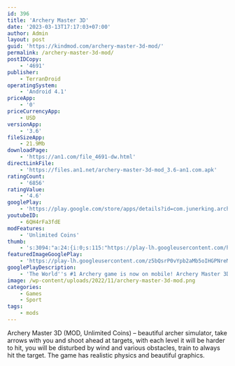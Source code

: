 ```yaml
---
id: 396
title: 'Archery Master 3D'
date: '2023-03-13T17:17:03+07:00'
author: Admin
layout: post
guid: 'https://kindmod.com/archery-master-3d-mod/'
permalink: /archery-master-3d-mod/
postIDCopy:
    - '4691'
publisher:
    - TerranDroid
operatingSystem:
    - 'Android 4.1'
priceApp:
    - '0'
priceCurrencyApp:
    - USD
versionApp:
    - '3.6'
fileSizeApp:
    - 21.9Mb
downloadPage:
    - 'https://an1.com/file_4691-dw.html'
directLinkFile:
    - 'https://files.an1.net/archery-master-3d-mod_3.6-an1.com.apk'
ratingCount:
    - '6856'
ratingValue:
    - '4.6'
googlePlay:
    - 'https://play.google.com/store/apps/details?id=com.junerking.archery'
youtubeID:
    - 6QH4rFa3fdE
modFeatures:
    - 'Unlimited Coins'
thumb:
    - 's:3094:"a:24:{i:0;s:115:"https://play-lh.googleusercontent.com/hadgbrn5tezSlWNfm6bdX9vtnBZxXKGJ86NGiZA8uEuS122mIvBTau35C4Cg8JuB4_Y=w526-h296";i:1;s:115:"https://play-lh.googleusercontent.com/EC5YR9ethM0DxzaApxt3Gle8CG0SSal-k6Ob-lOpextb7giodGARdk17FoNL36mY_RU=w526-h296";i:2;s:115:"https://play-lh.googleusercontent.com/EURKiaIjxYg0-gsZRT7quPcznq39yK67pC8DT7W9MtIVEuXQA1ejWLoZu-e7hOfr20E=w526-h296";i:3;s:114:"https://play-lh.googleusercontent.com/KAhgYeUffmFzkjcoRq0isLrxvmf3dXubZz8Dxu9fpFvUYuKjCe2mJdJNoU2OqL5yNA=w526-h296";i:4;s:116:"https://play-lh.googleusercontent.com/l7gayfQjp7BHTobPaVaZ4y5NH-sZS57gN3gUFVahqZc5X_jTuMZ3stgccHCSJrYa0qoo=w526-h296";i:5;s:115:"https://play-lh.googleusercontent.com/mjtrDlcksp0a7JOECTF7CzzUV3ggbfI6gCA9P41phtweFsrMo2ci7ktiKfzXMaBu8cM=w526-h296";i:6;s:116:"https://play-lh.googleusercontent.com/I9tdAspJtJ4ggy_58OPqE1pW-j4i7MrjJLPcBNpJkY9DImj-wmaM817b1vrUwcEuUvDz=w526-h296";i:7;s:115:"https://play-lh.googleusercontent.com/AmO-Hxjcjly3P7naqZbDer1kUAVHzjx5DC0vrvHd5nmmCdaMnaJxmEFjRg6wHHNjOvs=w526-h296";i:8;s:115:"https://play-lh.googleusercontent.com/1d_BaFBzTxpColRgwCwf9J2coIpUXy44vz_XE8weDtc_3sqrKF5AFi0Ckk9EbPwBrUs=w526-h296";i:9;s:115:"https://play-lh.googleusercontent.com/NkbnZ14hppA-q_2XH_6E3XamFjrbfBGNGLM2O_4UzTmIP046eHfMlUJI4zuiMftgo20=w526-h296";i:10;s:116:"https://play-lh.googleusercontent.com/MZbnJ4PwagjqsjVkkmSmaBfikrFPz9smHgNyZK4yp6xNh8d-IzH1xN7-krdWU8mHgY-d=w526-h296";i:11;s:115:"https://play-lh.googleusercontent.com/2b0UZ2Q7A9cEGkB-kfOGarLGPq6yb5exut49aKCV4HPNSpBxDnWw6CK7kKASkcBc8bo=w526-h296";i:12;s:116:"https://play-lh.googleusercontent.com/UkbNqFBxOhbQcZIMiYOTaNDVXINzZTzlXQbAe3pbFNh6dfX-WCWbogf91ozxb-T1NVfT=w526-h296";i:13;s:114:"https://play-lh.googleusercontent.com/dWt3gZS-RLbtduflQggkEBRFqcFnnUlGQ9-8RwzQJPNFdIbYXaUuUILBDL0G6H-QOw=w526-h296";i:14;s:115:"https://play-lh.googleusercontent.com/oVhPoEtXkb5nn_msgZJNcVr_L-yWu5RPi0M9DDjo4vN1-BqjcU_JOTe1ytWayZ2G6Y8=w526-h296";i:15;s:114:"https://play-lh.googleusercontent.com/xWQhqHFWE0Z15LH_Vwao_H_seEVU4v6t_H2KDz-4vu_WiLABPjGqCadasNESSaEhTQ=w526-h296";i:16;s:116:"https://play-lh.googleusercontent.com/gLbWcB6vqf-zLog4xKwf-2Z_3IbEmT2VLIuIb8elLkC_t-z0ZoaityUFyJZuJRMb8sI6=w526-h296";i:17;s:114:"https://play-lh.googleusercontent.com/1b0noNQYbWqtU_5urF9Ptj_NGWV5sutsWDL7xBMRPJr2UyxhXD_z0qIT5-wFZrRg1Q=w526-h296";i:18;s:115:"https://play-lh.googleusercontent.com/uTEa-ipVG-k4l4PihES4bKPZ-YTQ5JN3wKdiiCUoDqpQ29nc1xTe3-YS4oyRkSao1gc=w526-h296";i:19;s:115:"https://play-lh.googleusercontent.com/ztISYIzwOQTz7fn0Vb4vH7pNJHrBH44eyVRmPvnlv8Ijrw7OZ9SujgqT_G4GNh1CunA=w526-h296";i:20;s:115:"https://play-lh.googleusercontent.com/gQI_C_OPCA0i3SpZr2Cpvecn2ZZ8HEO5b2xElUoZGfcFz1Y7VeH6jRN7KFqgDRXay1M=w526-h296";i:21;s:115:"https://play-lh.googleusercontent.com/bfBejvmnZ_X05LKJXyg3OJBhj5W0qtjGwnmJLDY-A-jgJu1Iat6UH3yX2JhiqxUCk0M=w526-h296";i:22;s:115:"https://play-lh.googleusercontent.com/bUFGfOlXgmKi7gYORCuMr3ilMPbCD4XUIdjkr0UUpttlwvAWGhAglhs9VdYbIUL9w3I=w526-h296";i:23;s:115:"https://play-lh.googleusercontent.com/9aBmeXofnR96s9KbQbKqZE5vbPOAayCiD1IlIST28hil0ar_Hon1sQuw5PtpZEBNGiE=w526-h296";}";'
featuredImageGooglePlay:
    - 'https://play-lh.googleusercontent.com/z5bQsrP0vYpb2aMb5oIHGPNreMpcVTZ8tyN1C-oo4_S9GXoXKH0CE4bQh1iKNwtsds04'
googlePlayDescription:
    - 'The World''s #1 Archery game is now on mobile! Archery Master 3D is the hottest and most realistic archery simulation game for you.Archery Master delivers ultra realistic archery experience that features stunning 3D graphics, amazing animations and simple intuitive controls. Shoot arrows at targets generally set at various distance to earn coins for new bows, arrows and upgrades. Get ready for the intense challenges from Olympic Archery champions. Take a breath, aim the target, shoot the arrow and hit the bull''s eye now! Will you be the best archer or bowman?.- 4 picturesque locations: Pine Forest, Archery Field, Deadly Desert and Rain Forest.'
image: /wp-content/uploads/2022/11/archery-master-3d-mod.png
categories:
    - Games
    - Sport
tags:
    - mods
---
```


Archery Master 3D (MOD, Unlimited Coins) – beautiful archer simulator, take arrows with you and shoot ahead at targets, with each level it will be harder to hit, you will be disturbed by wind and various obstacles, train to always hit the target. The game has realistic physics and beautiful graphics.